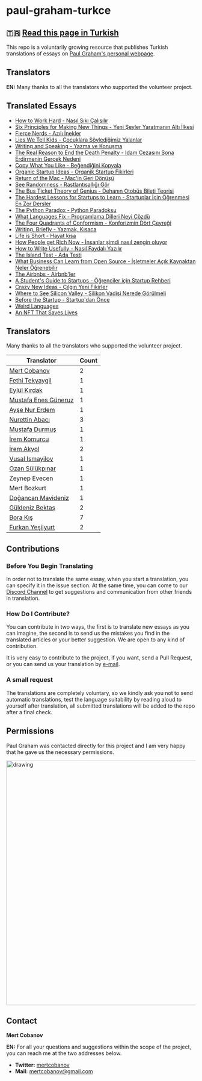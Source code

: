 # paul-graham-turkce
## 🇹🇷 [Read this page in Turkish](README.md)

This repo is a voluntarily growing resource that publishes Turkish translations of essays on [Paul Graham's personal webpage](http://paulgraham.com/articles.html).

## Translators
**EN:** Many thanks to all the translators who supported the volunteer project.

## Translated Essays  
- [How to Work Hard - Nasıl Sıkı Çalışılır](articles/how-to-work-hard.md)
- [Six Principles for Making New Things - Yeni Şeyler Yaratmanın Altı İlkesi](articles/six-principles-for-making-new-things.md)
- [Fierce Nerds - Azılı İnekler](articles/fierce-nerds.md)
- [Lies We Tell Kids - Çocuklara Söylediğimiz Yalanlar](articles/lies-we-tell-kids.md)
- [Writing and Speaking - Yazma ve Konuşma](articles/writing-and-speaking.md)
- [The Real Reason to End the Death Penalty - Idam Cezasını Sona Erdirmenin Gerçek Nedeni](articles/the-real-reason-to-end-the-death-penalty.md)
- [Copy What You Like - Beğendiğini Kopyala](articles/copy-what-you-like.md)
- [Organic Startup Ideas - Organik Startup Fikirleri](articles/organic-startup-ideas.md)
- [Return of the Mac - Mac'in Geri Dönüşü](articles/return-of-the-mac.md)
- [See Randomness - Rastlantısallığı Gör](articles/see-randomness.md)
- [The Bus Ticket Theory of Genius - Dehanın Otobüs Bileti Teorisi](articles/the-bus-ticket-theory-of-genius.md)
- [The Hardest Lessons for Startups to Learn - Startuplar İçin Öğrenmesi En Zor Dersler](articles/the-hardest-lessons-for-startups-to-learn.md.md)
- [The Python Paradox - Python Paradoksu](articles/the-python-paradox.md)
- [What Languages Fix - Programlama Dilleri Neyi Çözdü](articles/what-languages-fix.md)
- [The Four Quadrants of Conformism - Konforizmin Dört Çeyreği](articles/four-quadrants-of-conformism.md)
- [Writing, Briefly - Yazmak, Kısaca](articles/writing-briefly.md)
- [Life is Short - Hayat kısa](articles/life-is-short.md)
- [How People get Rich Now - İnsanlar şimdi nasıl zengin oluyor](articles/how-people-get-rich-now.md)
- [How to Write Usefully - Nasıl Faydalı Yazılır](articles/how-to-write-usefully.md)
- [The Island Test - Ada Testi](articles/the-island-test.md)
- [What Business Can Learn from Open Source - İşletmeler Açık Kaynaktan Neler Öğrenebilir](articles/what-business-can-learn-from-open-source.md)
- [The Airbnbs - Airbnb'ler](articles/the-airbnbs.md)
- [A Student's Guide to Startups - Öğrenciler için Startup Rehberi](articles/a-students-guide-to-startups.md)
- [Crazy New Ideas - Çılgın Yeni Fikirler](articles/crazy-new-ideas.md)
- [Where to See Silicon Valley - Silikon Vadisi Nerede Görülmeli](articles/where-to-see-silicon-valley.md)
- [Before the Startup - Startup'dan Önce](articles/before-the-startup.md)
- [Weird Languages](articles/weird-languages.md)
- [An NFT That Saves Lives ](articles/an-nft-that-saves-lives.md)

## Translators

Many thanks to all the translators who supported the volunteer project.

| Translator | Count |
|-|-|
|[Mert Cobanov](https://github.com/cobanov/)| 2 |
|[Fethi Tekyaygil](https://github.com/TekyaygilFethi)|1|
|[Eylül Kırdak](https://github.com/eylulkirdak/)| 1 |
|[Mustafa Enes Güneruz](https://github.com/menesguneruz) |1|
|[Ayşe Nur Erdem](https://github.com/er-ay) |1|
|[Nurettin Abacı](https://github.com/nurettinabaci) |3|
|[Mustafa Durmuş](https://github.com/mdurmuss) |1|
|[İrem Komurcu](https://github.com/irem-komurcu) |1|
|[İrem Akyol](https://github.com/lastirembender) |2|
|[Vusal Ismayilov](https://github.com/woosal1337) |1|
|[Ozan Sülükpınar](https://github.com/ozansulukpinar) |1|
|Zeynep Evecen|1|
|Mert Bozkurt|1|
|[Doğancan Mavideniz](https://github.com/mavideniz)|1|
|[Güldeniz Bektaş](https://github.com/GuldenizBektas)|2|
|[Bora Kış](https://github.com/BoraKis)|7|
|[Furkan Yeşilyurt](https://github.com/furkanyesilyurt)|2|

## Contributions


### Before You Begin Translating 

In order not to translate the same essay, when you start a translation, you can specify it in the issue section. At the same time, you can come to our [Discord Channel](https://discord.gg/PY7DwAArwU) to get suggestions and communication from other friends in translation.


### How Do I Contribute?
You can contribute in two ways, the first is to translate new essays as you can imagine, the second is to send us the mistakes you find in the translated articles or your better suggestion. We are open to any kind of contribution.

It is very easy to contribute to the project, if you want, send a Pull Request, or you can send us your translation by [e-mail](mailto:mertcobanov@gmail.com).

### A small request 
The translations are completely voluntary, so we kindly ask you not to send automatic translations, test the language suitability by reading aloud to yourself after translation, all submitted translations will be added to the repo after a final check.


## Permissions
Paul Graham was contacted directly for this project and I am very happy that he gave us the necessary permissions.

<img src="assets/paul.png" alt="drawing" width="650"/>


## Contact
**Mert Cobanov**

**EN:** For all your questions and suggestions within the scope of the project, you can reach me at the two addresses below.


- **Twitter:** [mertcobanov](https://twitter.com/mertcobanov)
- **Mail:** [mertcobanov@gmail.com](mailto:mertcobanov@gmail.com)

